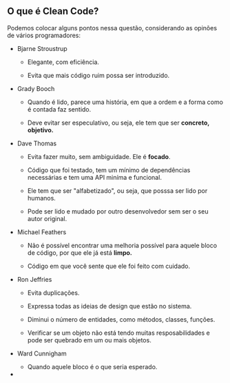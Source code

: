 ## O que é Clean Code?

Podemos colocar alguns pontos nessa questão, considerando as opinões de vários programadores:

- Bjarne Stroustrup
  
  - Elegante, com eficiência.
  
  - Evita que mais código ruim possa ser introduzido.

- Grady Booch
  
  - Quando é lido, parece uma história, em que a ordem e a forma como é contada faz sentido.
  
  - Deve evitar ser especulativo, ou seja, ele tem que ser **concreto, objetivo.**

- Dave Thomas
  
  - Evita fazer muito, sem ambiguidade. Ele é **focado**.
  
  - Código que foi testado, tem um mínimo de dependências necessárias e tem uma API miníma e funcional.
  
  - Ele tem que ser "alfabetizado", ou seja, que posssa ser lido por humanos.
  
  - Pode ser lido e mudado por outro desenvolvedor sem ser o seu autor original.

- Michael Feathers
  
  - Não é possível encontrar uma melhoria possível para aquele bloco de código, por que ele já está **limpo.**
  
  - Código em que você sente que ele foi feito com cuidado.

- Ron Jeffries
  
  - Evita duplicações.
  
  - Expressa todas as ideias de design que estão no sistema.
  
  - Diminui o número de entidades, como métodos, classes, funções. 
  
  - Verificar se um objeto não está tendo muitas resposabilidades e pode ser quebrado em um ou mais objetos.

- Ward Cunnigham
  
  - Quando aquele bloco é o que seria esperado.

- 
